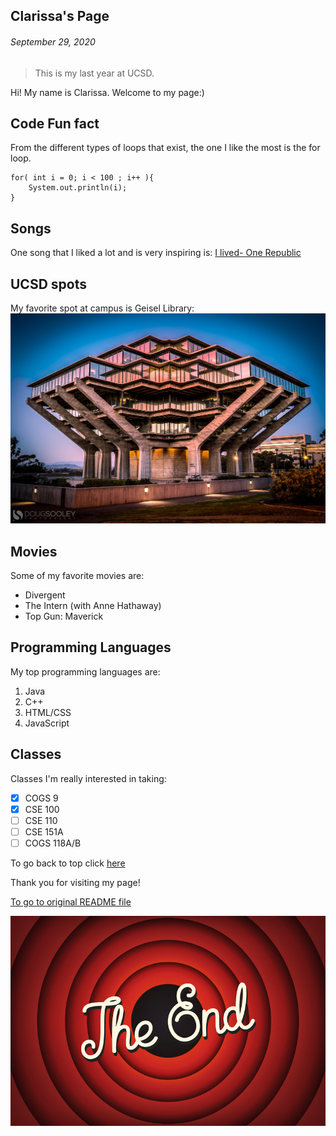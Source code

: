 ## Clarissa's Page 
###### *September 29, 2020*

> This is my last year at UCSD.

Hi! My name is Clarissa. Welcome to my page:)

## Code Fun fact
From the different types of loops that exist, the one I like the most is the for loop.

```
for( int i = 0; i < 100 ; i++ ){
    System.out.println(i);
}
```

## Songs 
One song that I liked a lot and is very inspiring is: [I lived- One Republic](https://www.youtube.com/watch?v=z0rxydSolwU)

## UCSD spots
My favorite spot at campus is Geisel Library: 
![library at ucsd ](library.jpeg)

## Movies
Some of my favorite movies are:
- Divergent 
- The Intern (with Anne Hathaway)
- Top Gun: Maverick

## Programming Languages
My top programming languages are: 
1. Java
2. C++
3. HTML/CSS
4. JavaScript

## Classes
Classes I'm really interested in taking:
- [x] COGS 9
- [x] CSE 100
- [ ] CSE 110
- [ ] CSE 151A
- [ ] COGS 118A/B

To go back to top click [here](#clarissas-page) 

Thank you for visiting my page!

[To go to original README file](./README.md)

![the-end](the-end.jpeg)